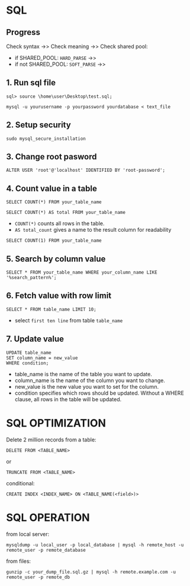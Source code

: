 # SQL
## Progress

Check syntax ->> Check meaning ->> Check shared pool:
* if SHARED_POOL: `HARD_PARSE` ->> 
* if not SHARED_POOL: `SOFT_PARSE` ->>

## 1. Run sql file
```
sql> source \home\user\Desktop\test.sql;
```
```
mysql -u yourusername -p yourpassword yourdatabase < text_file
```
## 2. Setup security
```
sudo mysql_secure_installation 
```

## 3. Change root pasword
```
ALTER USER 'root'@'localhost' IDENTIFIED BY 'root-password';
```

## 4. Count value in a table
```
SELECT COUNT(*) FROM your_table_name
```

```
SELECT COUNT(*) AS total FROM your_table_name
```
* `COUNT(*)` counts all rows in the table.
* `AS total_count` gives a name to the result column for readability

```
SELECT COUNT(1) FROM your_table_name
```

## 5. Search by column value
```
SELECT * FROM your_table_name WHERE your_column_name LIKE '%search_pattern%';
```

## 6. Fetch value with row limit
```
SELECT * FROM table_name LIMIT 10;
```
* select `first ten line` from table `table_name`

## 7. Update value
```
UPDATE table_name
SET column_name = new_value
WHERE condition;
```
* table_name is the name of the table you want to update.
* column_name is the name of the column you want to change.
* new_value is the new value you want to set for the column.
* condition specifies which rows should be updated. Without a WHERE clause, all rows in the table will be updated.

# SQL OPTIMIZATION

Delete 2 million records from a table:
```
DELETE FROM <TABLE_NAME>
```

or
```
TRUNCATE FROM <TABLE_NAME>
```

conditional:
```
CREATE INDEX <INDEX_NAME> ON <TABLE_NAME(<field>)>
```

# SQL OPERATION
from local server:
```
mysqldump -u local_user -p local_database | mysql -h remote_host -u remote_user -p remote_database
```

from files:
```
gunzip -c your_dump_file.sql.gz | mysql -h remote.example.com -u remote_user -p remote_db
```
